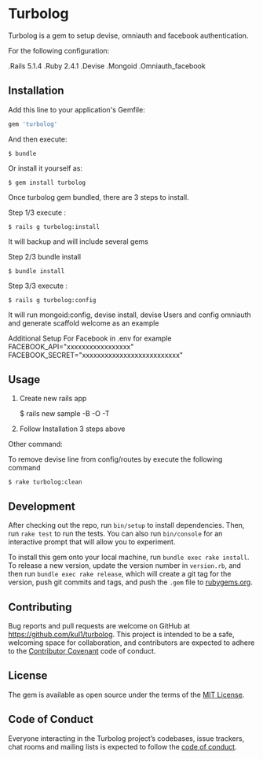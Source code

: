 # Turbolog

Turbolog is a gem to setup devise, omniauth and facebook authentication.

For the following configuration:

.Rails 5.1.4
.Ruby 2.4.1
.Devise
.Mongoid
.Omniauth_facebook

## Installation

Add this line to your application's Gemfile:

```ruby
gem 'turbolog'
```

And then execute:

    $ bundle

Or install it yourself as:

    $ gem install turbolog

Once turbolog gem bundled, there are 3 steps to install.

Step 1/3 execute :

    $ rails g turbolog:install

It will backup and will include several gems 

Step 2/3 bundle install

    $ bundle install


Step 3/3 execute :

    $ rails g turbolog:config

It will run mongoid:config, devise install, devise Users and config omniauth and generate scaffold welcome as an example 

Additional Setup For Facebook in .env
for example
FACEBOOK_API="xxxxxxxxxxxxxxxxx"
FACEBOOK_SECRET="xxxxxxxxxxxxxxxxxxxxxxxxxx"  
## Usage

1. Create new rails app

    $ rails new sample -B -O -T
2. Follow Installation 3 steps above

Other command:

To remove devise line from config/routes by execute the following command

    $ rake turbolog:clean

## Development

After checking out the repo, run `bin/setup` to install dependencies. Then, run `rake test` to run the tests. You can also run `bin/console` for an interactive prompt that will allow you to experiment.

To install this gem onto your local machine, run `bundle exec rake install`. To release a new version, update the version number in `version.rb`, and then run `bundle exec rake release`, which will create a git tag for the version, push git commits and tags, and push the `.gem` file to [rubygems.org](https://rubygems.org).

## Contributing

Bug reports and pull requests are welcome on GitHub at https://github.com/kul1/turbolog. This project is intended to be a safe, welcoming space for collaboration, and contributors are expected to adhere to the [Contributor Covenant](http://contributor-covenant.org) code of conduct.

## License

The gem is available as open source under the terms of the [MIT License](https://opensource.org/licenses/MIT).

## Code of Conduct

Everyone interacting in the Turbolog project’s codebases, issue trackers, chat rooms and mailing lists is expected to follow the [code of conduct](https://github.com/kul1/turbolog/blob/master/CODE_OF_CONDUCT.md).
